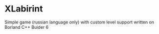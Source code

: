 # XLabirint
Simple game (russian language only) with custom level support written on Borland C++ Buider 6
